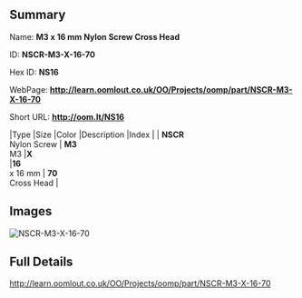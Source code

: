 

## Summary
 
Name: __M3 x 16 mm Nylon Screw Cross Head__

ID: __NSCR-M3-X-16-70__

Hex ID: __NS16__

WebPage: __http://learn.oomlout.co.uk/OO/Projects/oomp/part/NSCR-M3-X-16-70__

Short URL: __http://oom.lt/NS16__


|Type   |Size   |Color   |Description   |Index   |
| __NSCR__ <br>Nylon Screw  | __M3__<br>M3   |__X__<br>    |__16__<br>x 16 mm    | __70__<br> Cross Head |


## Images
![NSCR-M3-X-16-70](http://oomlout.com/oomp-gen/parts/NSCR-M3-X-16-70/NSCR-M3-X-16-70_420.jpg)

## Full Details

 http://learn.oomlout.co.uk/OO/Projects/oomp/part/NSCR-M3-X-16-70

